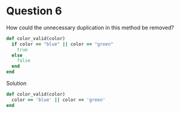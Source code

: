 # Question 6

How could the unnecessary duplication in this method be removed?

```Ruby
def color_valid(color)
  if color == "blue" || color == "green"
    true
  else
    false
  end
end
```

Solution

```Ruby
def color_valid(color)
  color == 'blue' || color == 'green'
end
```
